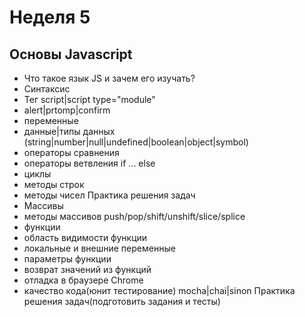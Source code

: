 # Неделя 5

## Основы Javascript

- Что такое язык JS и зачем его изучать?
- Синтаксис
- Тег script|script type="module"
- alert|prtomp|confirm
- переменные
- данные|типы данных (string|number|null|undefined|boolean|object|symbol)
- операторы сравнения
- операторы ветвления if ... else
- циклы
- методы строк
- методы чисел
Практика решения задач
- Массивы
- методы массивов push/pop/shift/unshift/slice/splice
- функции
- область видимости функции
- локальные и внешние переменные
- параметры функции
- возврат значений из функций
- отладка в браузере Chrome 
- качество кода(юнит тестирование) mocha|chai|sinon
Практика решения задач(подготовить задания и тесты)

